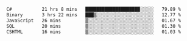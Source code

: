 <!--START_SECTION:waka-->

```txt
C#           21 hrs 8 mins   ████████████████████░░░░░   79.89 %
Binary       3 hrs 22 mins   ███▒░░░░░░░░░░░░░░░░░░░░░   12.77 %
JavaScript   26 mins         ▒░░░░░░░░░░░░░░░░░░░░░░░░   01.67 %
SQL          20 mins         ▒░░░░░░░░░░░░░░░░░░░░░░░░   01.30 %
CSHTML       16 mins         ▒░░░░░░░░░░░░░░░░░░░░░░░░   01.03 %
```

<!--END_SECTION:waka-->

